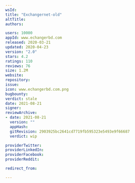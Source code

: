 ```yaml
---
wsId: 
title: "Exchangernet-old"
altTitle: 
authors:

users: 10000
appId: www.echangerbd.com
released: 2020-03-21
updated: 2020-04-23
version: "2.0"
stars: 4.2
ratings: 110
reviews: 76
size: 1.2M
website: 
repository: 
issue: 
icon: www.echangerbd.com.png
bugbounty: 
verdict: stale
date: 2021-08-21
signer: 
reviewArchive:
- date: 2021-08-21
  version: ""
  appHash: 
  gitRevision: 2903925bc2641cd7719fb595323e5493e9f66687
  verdict: wip

providerTwitter: 
providerLinkedIn: 
providerFacebook: 
providerReddit: 

redirect_from:

---
```



